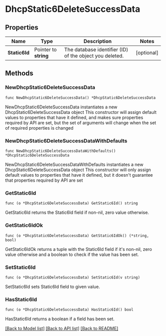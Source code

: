 # DhcpStatic6DeleteSuccessData

## Properties

Name | Type | Description | Notes
------------ | ------------- | ------------- | -------------
**Static6Id** | Pointer to **string** | The database identifier (ID) of the object you deleted. | [optional] 

## Methods

### NewDhcpStatic6DeleteSuccessData

`func NewDhcpStatic6DeleteSuccessData() *DhcpStatic6DeleteSuccessData`

NewDhcpStatic6DeleteSuccessData instantiates a new DhcpStatic6DeleteSuccessData object
This constructor will assign default values to properties that have it defined,
and makes sure properties required by API are set, but the set of arguments
will change when the set of required properties is changed

### NewDhcpStatic6DeleteSuccessDataWithDefaults

`func NewDhcpStatic6DeleteSuccessDataWithDefaults() *DhcpStatic6DeleteSuccessData`

NewDhcpStatic6DeleteSuccessDataWithDefaults instantiates a new DhcpStatic6DeleteSuccessData object
This constructor will only assign default values to properties that have it defined,
but it doesn't guarantee that properties required by API are set

### GetStatic6Id

`func (o *DhcpStatic6DeleteSuccessData) GetStatic6Id() string`

GetStatic6Id returns the Static6Id field if non-nil, zero value otherwise.

### GetStatic6IdOk

`func (o *DhcpStatic6DeleteSuccessData) GetStatic6IdOk() (*string, bool)`

GetStatic6IdOk returns a tuple with the Static6Id field if it's non-nil, zero value otherwise
and a boolean to check if the value has been set.

### SetStatic6Id

`func (o *DhcpStatic6DeleteSuccessData) SetStatic6Id(v string)`

SetStatic6Id sets Static6Id field to given value.

### HasStatic6Id

`func (o *DhcpStatic6DeleteSuccessData) HasStatic6Id() bool`

HasStatic6Id returns a boolean if a field has been set.


[[Back to Model list]](../README.md#documentation-for-models) [[Back to API list]](../README.md#documentation-for-api-endpoints) [[Back to README]](../README.md)


